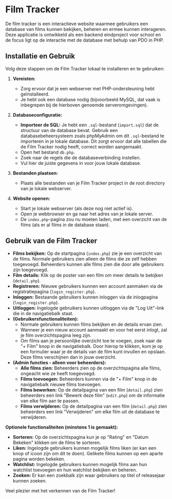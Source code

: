 # **Film Tracker**

De film tracker is een interactieve website waarmee gebruikers een database van films kunnen bekijken, beheren en ermee kunnen interageren. Deze applicatie is ontwikkeld als een backend eindproject voor school en de focus ligt op de interactie met de database met behulp van PDO in PHP.

## **Installatie en Gebruik**

Volg deze stappen om de Film Tracker lokaal te installeren en te gebruiken:

1.  **Vereisten:**
    * Zorg ervoor dat je een webserver met PHP-ondersteuning hebt geïnstalleerd.
    * Je hebt ook een database nodig (bijvoorbeeld MySQL, dat vaak is inbegrepen bij de hierboven genoemde serveromgevingen).

2.  **Databaseconfiguratie:**
    * **Importeer de SQL:** Je hebt een `.sql`-bestand (`import.sql`) dat de structuur van de database bevat. Gebruik een databasebeheersysteem zoals phpMyAdmin om dit `.sql`-bestand te importeren in je lokale database. Dit zorgt ervoor dat alle tabellen die de Film Tracker nodig heeft, correct worden aangemaakt.
    * Open het bestand `db.php`.
    * Zoek naar de regels die de databaseverbinding instellen.
    * Vul hier de juiste gegevens in voor jouw lokale database.

3.  **Bestanden plaatsen:**
    * Plaats alle bestanden van je Film Tracker project in de root directory van je lokale webserver.

4.  **Website openen:**
    * Start je lokale webserver (als deze nog niet actief is).
    * Open je webbrowser en ga naar het adres van je lokale server.
    * De `index.php`-pagina zou nu moeten laden, met een overzicht van de films (als er al films in de database staan).

## **Gebruik van de Film Tracker**

* **Films bekijken:** Op de startpagina (`index.php`) zie je een overzicht van de films. Normale gebruikers zien alleen de films die ze zelf hebben toegevoegd. Beheerders kunnen alle films zien die door alle gebruikers zijn toegevoegd.
* **Film details:** Klik op de poster van een film om meer details te bekijken (`detail.php`).
* **Registreren:** Nieuwe gebruikers kunnen een account aanmaken via de registratiepagina (`login_register.php`).
* **Inloggen:** Bestaande gebruikers kunnen inloggen via de inlogpagina (`login_register.php`).
* **Uitloggen:** Ingelogde gebruikers kunnen uitloggen via de "Log Uit"-link die in de navigatiebalk staat.
* **(Gebruikersfunctionaliteiten):**
    * Normale gebruikers kunnen films bekijken en de details ervan zien.
    * Wanneer je een nieuw account aanmaakt en voor het eerst inlogt, zal je film overzichtspagina leeg zijn.
    * Om films aan je persoonlijke overzicht toe te voegen, zoek naar de "+ Film" knop in de navigatiebalk. Door hierop te klikken, kom je op een formulier waar je de details van de film kunt invullen en opslaan. Deze films verschijnen dan in jouw overzicht.
* **(Admin functies - alleen voor beheerders):**
    * **Alle films zien:** Beheerders zien op de overzichtspagina alle films, ongeacht wie ze heeft toegevoegd.
    * **Films toevoegen:** Beheerders kunnen via de "+ Film" knop in de navigatiebalk nieuwe films toevoegen.
    * **Films bewerken:** Op de detailpagina van een film (`detail.php`) zien beheerders een link "Bewerk deze film" (`edit.php`) om de informatie van elke film aan te passen.
    * **Films verwijderen:** Op de detailpagina van een film (`detail.php`) zien beheerders een link "Verwijderen" om elke film uit de database te verwijderen.

**Optionele functionaliteiten (minstens 1 is gemaakt):**

* **Sorteren:** Op de overzichtspagina kun je op "Rating" en "Datum Bekeken" klikken om de films te sorteren.
* **Liken:** Ingelogde gebruikers kunnen mogelijk films liken (er kan een knop of icoon zijn om dit te doen). Gelikete films kunnen op een aparte pagina worden bekeken.
* **Watchlist:** Ingelogde gebruikers kunnen mogelijk films aan hun watchlist toevoegen en hun watchlist bekijken en beheren.
* **Zoeken:** Er kan een zoekbalk zijn waar gebruikers op titel of releasejaar kunnen zoeken.

Veel plezier met het verkennen van de Film Tracker!